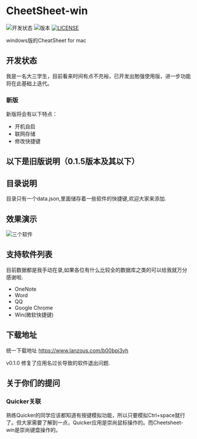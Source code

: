 # CheetSheet-win

![开发状态](https://img.shields.io/badge/build-success-green)
![版本](https://img.shields.io/badge/version-v0.1.0-red)
[![LICENSE](https://img.shields.io/badge/license-Anti%20996-blue.svg?style=flat-square)](https://github.com/996icu/996.ICU/blob/master/LICENSE)

windows版的CheatSheet for mac



## 开发状态

我是一名大三学生，目前看来时间有点不充裕，已开发出勉强使用版，进一步功能将在此基础上迭代。

### 新版

新版将会有以下特点：

- 开机自启
- 联网存储
- 修改快捷键







## 以下是旧版说明（0.1.5版本及其以下）

## 目录说明

目录只有一个data.json,里面储存着一些软件的快捷键,欢迎大家来添加.

## 效果演示

![三个软件](https://s2.ax1x.com/2019/07/27/eMhG9A.gif)

## 支持软件列表

目前数据都是我手动在录,如果各位有什么比较全的数据库之类的可以给我就万分感谢啦.

- OneNote
- Word
- QQ
- Google Chrome 
- Win(微软快捷键)

## 下载地址

统一下载地址 https://www.lanzous.com/b00bpi3yh


v0.1.0
修复了应用名过长导致的软件退出问题.

## 关于你们的提问

### Quicker关联
熟练Quicker的同学应该都知道有按键模拟功能，所以只要模拟Ctrl+space就行了。但大家需要了解到一点，Quicker应用是崇尚鼠标操作的。而Cheetsheet-win是崇尚键盘操作的。
